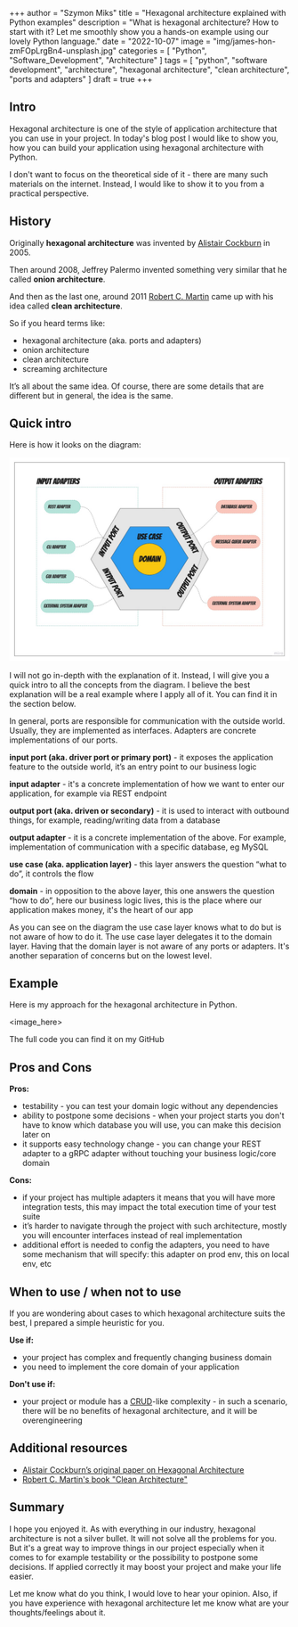 +++
author = "Szymon Miks"
title = "Hexagonal architecture explained with Python examples"
description = "What is hexagonal architecture? How to start with it? Let me smoothly show you a hands-on example using our lovely Python language."
date = "2022-10-07"
image = "img/james-hon-zmFOpLrgBn4-unsplash.jpg"
categories = [
     "Python", "Software_Development", "Architecture"
]
tags = [
    "python",
    "software development",
    "architecture",
    "hexagonal architecture",
    "clean architecture",
    "ports and adapters"
]
draft = true
+++

## Intro

Hexagonal architecture is one of the style of application architecture that you can use in your project.
In today's blog post I would like to show you, how you can build your application using hexagonal architecture with Python.

I don't want to focus on the theoretical side of it - there are many such materials on the internet.
Instead, I would like to show it to you from a practical perspective.

## History

Originally **hexagonal architecture** was invented by [Alistair Cockburn](https://en.wikipedia.org/wiki/Alistair_Cockburn) in 2005.

Then around 2008, Jeffrey Palermo invented something very similar that he called **onion architecture**.

And then as the last one, around 2011 [Robert C. Martin](https://en.wikipedia.org/wiki/Robert_C._Martin) came up with his idea called **clean architecture**.

So if you heard terms like:
- hexagonal architecture (aka. ports and adapters)
- onion architecture
- clean architecture
- screaming architecture

It’s all about the same idea. Of course, there are some details that are different but in general, the idea is the same.


## Quick intro

Here is how it looks on the diagram:

![hexagonal-architecture-diagram](img/hexagonal-architecture-diagram.jpg)

I will not go in-depth with the explanation of it.
Instead, I will give you a quick intro to all the concepts from the diagram.
I believe the best explanation will be a real example where I apply all of it.
You can find it in the section below.

In general, ports are responsible for communication with the outside world.
Usually, they are implemented as interfaces.
Adapters are concrete implementations of our ports.

**input port (aka. driver port or primary port)** - it exposes the application feature to the outside world, it’s an entry point to our business logic

**input adapter** - it's a concrete implementation of how we want to enter our application, for example via REST endpoint

**output port (aka. driven or secondary)** - it is used to interact with outbound things, for example, reading/writing data from a database

**output adapter** - it is a concrete implementation of the above. For example, implementation of communication with a specific database, eg MySQL

**use case (aka. application layer)** - this layer answers the question “what to do”, it controls the flow

**domain** - in opposition to the above layer, this one answers the question “how to do”, here our business logic lives, this is the place where our application makes money, it's the heart of our app

As you can see on the diagram the use case layer knows what to do but is not aware of how to do it.
The use case layer delegates it to the domain layer.
Having that the domain layer is not aware of any ports or adapters.
It's another separation of concerns but on the lowest level.


## Example

Here is my approach for the hexagonal architecture in Python.

<image_here>

The full code you can find it on my GitHub

## Pros and Cons

**Pros:**
- testability - you can test your domain logic without any dependencies
- ability to postpone some decisions - when your project starts you don't have to know which database you will use, you can make this decision later on
- it supports easy technology change - you can change your REST adapter to a gRPC adapter without touching your business logic/core domain

**Cons:**
- if your project has multiple adapters it means that you will have more integration tests, this may impact the total execution time of your test suite
- it’s harder to navigate through the project with such architecture, mostly you will encounter interfaces instead of real implementation
- additional effort is needed to config the adapters, you need to have some mechanism that will specify: this adapter on prod env, this on local env, etc

## When to use / when not to use

If you are wondering about cases to which hexagonal architecture suits the best, I prepared a simple heuristic for you.

**Use if:**
- your project has complex and frequently changing business domain
- you need to implement the core domain of your application

**Don't use if:**
- your project or module has a [CRUD](https://en.wikipedia.org/wiki/Create,_read,_update_and_delete)-like complexity -
in such a scenario, there will be no benefits of hexagonal architecture, and it will be overengineering


## Additional resources

- [Alistair Cockburn’s original paper on Hexagonal Architecture](https://alistair.cockburn.us/hexagonal-architecture/)
- [Robert C. Martin's book "Clean Architecture"](https://www.amazon.com/Clean-Architecture-Craftsmans-Software-Structure/dp/0134494164)

## Summary

I hope you enjoyed it.
As with everything in our industry, hexagonal architecture is not a silver bullet.
It will not solve all the problems for you.
But it's a great way to improve things in our project especially when it comes to for example testability or the possibility to postpone some decisions.
If applied correctly it may boost your project and make your life easier.

Let me know what do you think, I would love to hear your opinion.
Also, if you have experience with hexagonal architecture let me know what are your thoughts/feelings about it.
